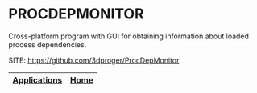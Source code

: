 # PROCDEPMONITOR

 Сross-platform program with GUI for obtaining information
 about loaded process dependencies.
 
 SITE: https://github.com/3dproger/ProcDepMonitor

 | [Applications](https://portable-linux-apps.github.io/apps.html) | [Home](https://portable-linux-apps.github.io)
 | --- | --- |
